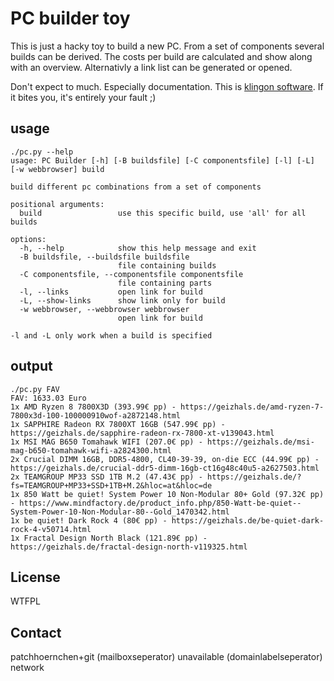 # PC builder toy

This is just a hacky toy to build a new PC. From a set of components several
builds can be derived. The costs per build are calculated and show along with
an overview. Alternativly a link list can be generated or opened.

Don't expect to much. Especially documentation. This is [klingon software](https://www.mikrocontroller.net/topic/1675). If it
bites you, it's entirely your fault ;)

## usage

```
./pc.py --help
usage: PC Builder [-h] [-B buildsfile] [-C componentsfile] [-l] [-L] [-w webbrowser] build

build different pc combinations from a set of components

positional arguments:
  build                 use this specific build, use 'all' for all builds

options:
  -h, --help            show this help message and exit
  -B buildsfile, --buildsfile buildsfile
                        file containing builds
  -C componentsfile, --componentsfile componentsfile
                        file containing parts
  -l, --links           open link for build
  -L, --show-links      show link only for build
  -w webbrowser, --webbrowser webbrowser
                        open link for build

-l and -L only work when a build is specified
```

## output

```
./pc.py FAV
FAV: 1633.03 Euro
1x AMD Ryzen 8 7800X3D (393.99€ pp) - https://geizhals.de/amd-ryzen-7-7800x3d-100-100000910wof-a2872148.html
1x SAPPHIRE Radeon RX 7800XT 16GB (547.99€ pp) - https://geizhals.de/sapphire-radeon-rx-7800-xt-v139043.html
1x MSI MAG B650 Tomahawk WIFI (207.0€ pp) - https://geizhals.de/msi-mag-b650-tomahawk-wifi-a2824300.html
2x Crucial DIMM 16GB, DDR5-4800, CL40-39-39, on-die ECC (44.99€ pp) - https://geizhals.de/crucial-ddr5-dimm-16gb-ct16g48c40u5-a2627503.html
2x TEAMGROUP MP33 SSD 1TB M.2 (47.43€ pp) - https://geizhals.de/?fs=TEAMGROUP+MP33+SSD+1TB+M.2&hloc=at&hloc=de
1x 850 Watt be quiet! System Power 10 Non-Modular 80+ Gold (97.32€ pp) - https://www.mindfactory.de/product_info.php/850-Watt-be-quiet--System-Power-10-Non-Modular-80--Gold_1470342.html
1x be quiet! Dark Rock 4 (80€ pp) - https://geizhals.de/be-quiet-dark-rock-4-v50714.html
1x Fractal Design North Black (121.89€ pp) - https://geizhals.de/fractal-design-north-v119325.html
```

## License

WTFPL

## Contact

patchhoernchen+git (mailboxseperator) unavailable (domainlabelseperator) network
